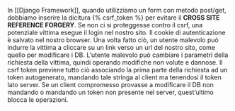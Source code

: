 In [[Django Framework]], quando utilizziamo un form con metodo post/get, dobbiamo inserire la dicitura {% csrf_token %} per evitare il **CROSS SITE REFERENCE FORGERY**. Se non ci si proteggesse contro il csrf, una potenziale vittima esegue il login nel nostro sito. Il cookie di autenticazione è salvato nel nostro browser. Una volta fatto ciò, un utente malevolo può indurre la vittima a cliccare su un link verso un url del nostro sito, come quello per modificare i DB. L’utente malevolo può cambiare i parametri della richiesta della vittima, quindi operando modifiche non volute e dannose. Il csrf token previene tutto ciò associando la prima parte della richiesta ad un token autogenerato, mandando tale stringa al client ma
tenendosi il token lato server. Se un client compromesso provasse a modificare il DB non mandando o mandando un token non presente nel server, quest’ultimo blocca le operazioni. 